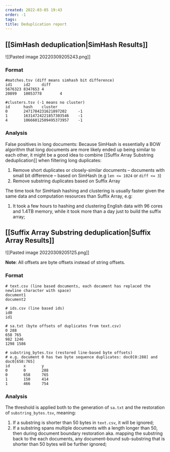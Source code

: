 ```yaml
---
created: 2022-03-05 19:43
order: -1
tags:
title: Deduplication report
---
```


## [[SimHash deduplication|SimHash Results]]

![[Pasted image 20220309205243.png]]

### Format

```text
#matches.tsv (diff means simhash bit difference)
id1     id2     diff
5676323 8347653 4
20899   10053778        4

#clusters.tsv (-1 means no cluster)
id      hash    cluster
0       2471784231621897202     -1
1       16314724221857303546    -1
4       10666012509495373957    -1
```

### Analysis

False positives in long documents: Because SimHash is essentially a BOW algorithm that long documents are more likely ended up being similar to each other, it might be a good idea to combine [[Suffix Array Substring deduplication]] when filtering long duplicates:
1. Remove short duplicates or closely-similar documents – documents with small bit difference – based on SimHash (e.g `len <= 1024` or `diff <= 3`)
2. Remove substring duplicates based on Suffix Array

The time took for SimHash hashing and clustering is usually faster given the same data and computation resources than Suffix Array, e.g:
1. It took a few hours to hashing and clustering English data with 96 cores and 1.4TB memory, while it took more than a day just to build the suffix array;

## [[Suffix Array Substring deduplication|Suffix Array Results]]

![[Pasted image 20220309205125.png]]

**Note**: All offsets are byte offsets instead of string offsets.

### Format

```text
# text.csv (line based documents, each document has replaced the newline character with space)
document1
document2

# ids.csv (line based ids)
id0
id1

# sa.txt (byte offsets of duplicates from text.csv)
0 288
658 765
982 1246
1298 1586

# substring_bytes.tsv (restored line-based byte offsets)
# e.g. document 0 has two byte sequence duplicates: doc0[0:288] and doc0[658:765]
id      x       y
0       0       288
0       658     765
1       150     414
1       466     754
```

### Analysis

The threshold is applied both to the generation of `sa.txt` and the restoration of `substring_bytes.tsv`, meaning:
1. If a substring is shorter than $50$ bytes in `text.csv`, it will be ignored;
2. If a substring spans multiple documents with a length longer than $50$, then during document boundary restoration aka. mapping the substring back to the each documents, any document-bound sub-substring that is shorter than $50$ bytes will be further ignored;